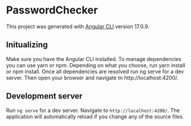 # PasswordChecker

This project was generated with [Angular CLI](https://github.com/angular/angular-cli) version 17.0.9.
## Initualizing

Make sure you have the Angular CLI installed.
To manage dependencies you can use yarn or npm.
Depending on what you choose, run yarn install or npm install.
Once all dependencies are resolved run ng serve for a dev server.
Then open your browser and navigate tn http://localhost:4200/.

## Development server

Run `ng serve` for a dev server. Navigate to `http://localhost:4200/`. The application will automatically reload if you change any of the source files.




